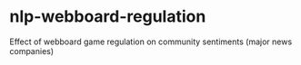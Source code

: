 # nlp-webboard-regulation
Effect of webboard game regulation on community sentiments (major news companies)
